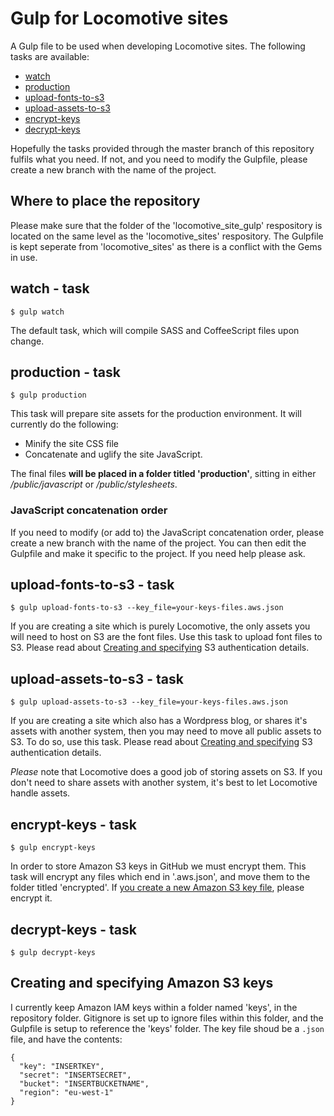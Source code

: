 # Gulp for Locomotive sites

A Gulp file to be used when developing Locomotive sites.  The following tasks are available:

* [watch](#watch---task)
* [production](#production---task)
* [upload-fonts-to-s3](#upload-fonts-to-s3---task)
* [upload-assets-to-s3](#upload-assets-to-s3---task)
* [encrypt-keys](#encrypt-keys---task)
* [decrypt-keys](#decrypt-keys---task)

Hopefully the tasks provided through the master branch of this repository fulfils what you need.  If not, and you need to modify the Gulpfile, please create a new branch with the name of the project.

## Where to place the repository

Please make sure that the folder of the 'locomotive_site_gulp' respository is located on the same level as the 'locomotive_sites' respository.  The Gulpfile is kept seperate from 'locomotive_sites' as there is a conflict with the Gems in use.

## watch - task

`$ gulp watch`

The default task, which will compile SASS and CoffeeScript files upon change.

## production - task

`$ gulp production`

This task will prepare site assets for the production environment.  It will currently do the following:

* Minify the site CSS file
* Concatenate and uglify the site JavaScript.

The final files **will be placed in a folder titled 'production'**, sitting in either _/public/javascript_ or _/public/stylesheets_.

### JavaScript concatenation order

If you need to modify (or add to) the JavaScript concatenation order, please create a new branch with the name of the project.  You can then edit the Gulpfile and make it specific to the project.  If you need help please ask.

## upload-fonts-to-s3 - task

`$ gulp upload-fonts-to-s3 --key_file=your-keys-files.aws.json`

If you are creating a site which is purely Locomotive, the only assets you will need to host on S3 are the font files.  Use this task to upload font files to S3.  Please read about [Creating and specifying](#creating-and-specifying-amazon-s3-keys) S3 authentication details.

## upload-assets-to-s3 - task

`$ gulp upload-assets-to-s3 --key_file=your-keys-files.aws.json`

If you are creating a site which also has a Wordpress blog, or shares it's assets with another system, then you may need to move all public assets to S3.  To do so, use this task.  Please read about [Creating and specifying](#creating-and-specifying-amazon-s3-keys) S3 authentication details.

_Please_ note that Locomotive does a good job of storing assets on S3.  If you don't need to share assets with another system, it's best to let Locomotive handle assets.

## encrypt-keys - task

`$ gulp encrypt-keys`

In order to store Amazon S3 keys in GitHub we must encrypt them.  This task will encrypt any files which end in '.aws.json', and move them to the folder titled 'encrypted'.  If [you create a new Amazon S3 key file](#creating-and-specifying-amazon-s3-keys), please encrypt it.

## decrypt-keys - task

`$ gulp decrypt-keys`

## Creating and specifying Amazon S3 keys

I currently keep Amazon IAM keys within a folder named 'keys', in the repository folder.  Gitignore is set up to ignore files within this folder, and the Gulpfile is setup to reference the 'keys' folder.  The key file shoud be a `.json` file, and have the contents:

```
{
  "key": "INSERTKEY",
  "secret": "INSERTSECRET",
  "bucket": "INSERTBUCKETNAME",
  "region": "eu-west-1"
}
```

